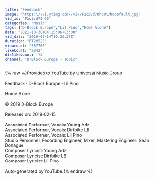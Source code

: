 ```yaml
---
title: "Feedback"
image: "https:\/\/i.ytimg.com\/vi\/F2oivd78h60\/hqdefault.jpg"
vid_id: "F2oivd78h60"
categories: "Music"
tags: ["D-Block Europe","Lil Pino","Home Alone"]
date: "2021-10-30T04:15:06+03:00"
vid_date: "2019-02-14T10:20:37Z"
duration: "PT2M52S"
viewcount: "587765"
likeCount: "2842"
dislikeCount: "73"
channel: "D-Block Europe - Topic"
---
```

{% raw %}Provided to YouTube by Universal Music Group<br /><br />Feedback · D-Block Europe · Lil Pino<br /><br />Home Alone<br /><br />℗ 2019 D-Block Europe<br /><br />Released on: 2019-02-15<br /><br />Associated  Performer, Vocals: Young Adz<br />Associated  Performer, Vocals: Dirtbike LB<br />Associated  Performer, Vocals: Lil Pino<br />Studio  Personnel, Recording  Engineer, Mixer, Mastering  Engineer: Sean Donague<br />Composer  Lyricist: Young Adz<br />Composer  Lyricist: Dirtbike LB<br />Composer  Lyricist: Lil Pino<br /><br />Auto-generated by YouTube.{% endraw %}
